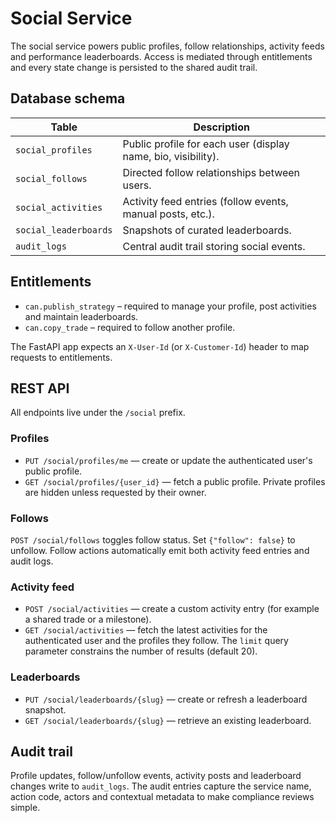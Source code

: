 # Social Service

The social service powers public profiles, follow relationships, activity feeds
and performance leaderboards. Access is mediated through entitlements and every
state change is persisted to the shared audit trail.

## Database schema

| Table | Description |
| --- | --- |
| `social_profiles` | Public profile for each user (display name, bio, visibility). |
| `social_follows` | Directed follow relationships between users. |
| `social_activities` | Activity feed entries (follow events, manual posts, etc.). |
| `social_leaderboards` | Snapshots of curated leaderboards. |
| `audit_logs` | Central audit trail storing social events. |

## Entitlements

- `can.publish_strategy` – required to manage your profile, post activities and
  maintain leaderboards.
- `can.copy_trade` – required to follow another profile.

The FastAPI app expects an `X-User-Id` (or `X-Customer-Id`) header to map
requests to entitlements.

## REST API

All endpoints live under the `/social` prefix.

### Profiles

- `PUT /social/profiles/me` — create or update the authenticated user's public
  profile.
- `GET /social/profiles/{user_id}` — fetch a public profile. Private profiles are
  hidden unless requested by their owner.

### Follows

`POST /social/follows` toggles follow status. Set `{"follow": false}` to
unfollow. Follow actions automatically emit both activity feed entries and audit
logs.

### Activity feed

- `POST /social/activities` — create a custom activity entry (for example a
  shared trade or a milestone).
- `GET /social/activities` — fetch the latest activities for the authenticated
  user and the profiles they follow. The `limit` query parameter constrains the
  number of results (default 20).

### Leaderboards

- `PUT /social/leaderboards/{slug}` — create or refresh a leaderboard snapshot.
- `GET /social/leaderboards/{slug}` — retrieve an existing leaderboard.

## Audit trail

Profile updates, follow/unfollow events, activity posts and leaderboard changes
write to `audit_logs`. The audit entries capture the service name, action code,
actors and contextual metadata to make compliance reviews simple.
